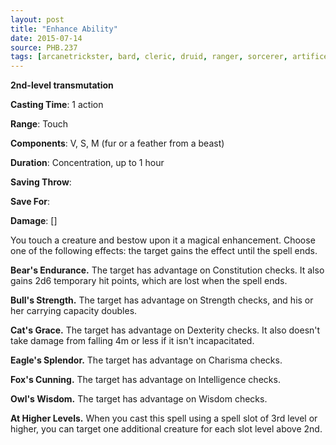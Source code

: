 ```yaml
---
layout: post
title: "Enhance Ability"
date: 2015-07-14
source: PHB.237
tags: [arcanetrickster, bard, cleric, druid, ranger, sorcerer, artificer, wizard, level2, transmutation]
---
```


**2nd-level transmutation**

**Casting Time**: 1 action

**Range**: Touch

**Components**: V, S, M (fur or a feather from a beast)

**Duration**: Concentration, up to 1 hour

**Saving Throw**:

**Save For**:

**Damage**: []

You touch a creature and bestow upon it a magical enhancement. Choose one of the following effects: the target gains the effect until the spell ends.

**Bear's Endurance.** The target has advantage on Constitution checks. It also gains 2d6 temporary hit points, which are lost when the spell ends.

**Bull's Strength.** The target has advantage on Strength checks, and his or her carrying capacity doubles.

**Cat's Grace.** The target has advantage on Dexterity checks. It also doesn't take damage from falling 4m or less if it isn't incapacitated.

**Eagle's Splendor.** The target has advantage on Charisma checks.

**Fox's Cunning.** The target has advantage on Intelligence checks.

**Owl's Wisdom.** The target has advantage on Wisdom checks.

**At Higher Levels.** When you cast this spell using a spell slot of 3rd level or higher, you can target one additional creature for each slot level above 2nd.
